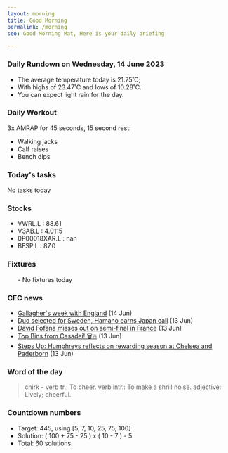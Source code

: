 ```yaml
---
layout: morning
title: Good Morning
permalink: /morning
seo: Good Morning Mat, Here is your daily briefing

---
```


<!-- weather_marker starts -->
### Daily Rundown on Wednesday, 14 June 2023

- The average temperature today is 21.75˚C;
- With highs of 23.47˚C and lows of 10.28˚C.
- You can expect light rain for the day.

<!-- weather_marker ends -->

### Daily Workout
<!-- workout_marker starts -->
3x AMRAP for 45 seconds, 15 second rest:

- Walking jacks
- Calf raises
- Bench dips

<!-- workout_marker ends -->

### Today's tasks
<!-- task_marker starts -->
No tasks today
<!-- task_marker ends -->

### Stocks

<!-- stocks_marker starts -->

- VWRL.L : 88.61
- V3AB.L : 4.0115
- 0P00018XAR.L : nan
- BFSP.L : 87.0

<!-- stocks_marker ends -->

### Fixtures

<!-- sports_marker starts -->

<ul>
- No fixtures today</ul>

<!-- sports_marker ends -->

### CFC news

<!-- cfc_marker starts -->
- [Gallagher's week with England](https://chelseafc.com/en/news/article/gallaghers-week-with-england) (14 Jun)
- [Duo selected for Sweden, Hamano earns Japan call](https://chelseafc.com/en/news/article/duo-selected-for-sweden-hamano-earns-japan-call) (13 Jun)
- [David Fofana misses out on semi-final in France](https://chelseafc.com/en/news/article/david-fofana-misses-out-on-semi-final-in-france) (13 Jun)
- [Top Bins from Casadei! 🗑️🔥](https://chelseafc.com/en/video/top-bins-from-casadei) (13 Jun)
- [Steps Up: Humphreys reflects on rewarding season at Chelsea and Paderborn](https://chelseafc.com/en/news/article/steps-up-humphreys-reflects-on-rewarding-season-at-chelsea-and-paderborn) (13 Jun)

<!-- cfc_marker ends -->

### Word of the day
<!-- word_marker starts -->

 > chirk - verb tr.: To cheer. verb intr.: To make a shrill noise. adjective: Lively; cheerful.

<!-- word_marker ends -->

### Countdown numbers
<!-- game_marker starts -->

- Target: 445, using [5, 7, 10, 25, 75, 100]
- Solution: ( 100 + 75 - 25 ) x ( 10 - 7 ) - 5
- Total: 60 solutions.

<!-- game_marker ends -->
